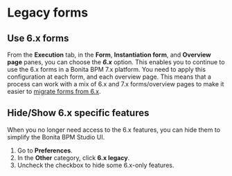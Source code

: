 # Legacy forms

## Use 6.x forms

From the **Execution** tab, in the **Form**, **Instantiation form**, and **Overview page** panes, you can choose the **_6.x_** option. 
This enables you to continue to use the 6.x forms in a Bonita BPM 7.x platform. You need to apply this configuration at each form, and each overview page. This means that a process can work with a mix of 6.x and 7.x forms/overview pages to make it easier to [migrate forms from 6.x](migrate-a-form-from-6-x.md).

## Hide/Show 6.x specific features

When you no longer need access to the 6.x features, you can hide them to simplify the Bonita BPM Studio UI.

1. Go to **Preferences**.
2. In the **Other** category, click **6.x legacy**.
3. Uncheck the checkbox to hide some 6.x-only features.
